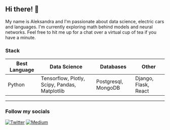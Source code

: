 ## Hi there! 👋
My name is Aleksandra and I'm passionate about data science, electric cars and languages. I'm currently exploring math behind models and neural networks. Feel free to hit me up for a chat over a virtual cup of tea if you have a minute.
### Stack
| Best Language | Data Science                        | Databases           | Other     |
|---------------|-------------------------------------|---------------------|--------------|
| Python        | Tensorflow, Plotly, Scipy, Pandas, Matplotlib  | Postgresql, MongoDB | Django, Flask, React |

---
### Follow my socials 
[![Twitter](https://i.imgur.com/BcrSQam.png)](https://twitter.com/haixei)
[![Medium](https://i.imgur.com/DOZpZxY.png)](https://medium.com/@aleksandra-osuch)
